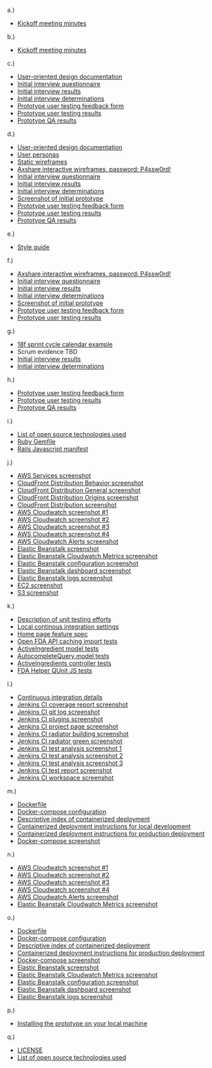 a.)
- [Kickoff meeting minutes](../../doc/readme/MeetingMinutes18FBPAKick-off.pdf?raw=true)

b.)
- [Kickoff meeting minutes](../../doc/readme/MeetingMinutes18FBPAKick-off.pdf?raw=true)

c.)
- [User-oriented design documentation](../../doc/design_artifacts/PharmaQueryDesignDocumentation.pdf?raw=true)
- [Initial interview questionnaire](../../doc/design_artifacts/PharmaQueryInitalInterviewQuestionnaire.pdf?raw=true)
- [Initial interview results](../../doc/design_artifacts/PharmaQueryInitialInterviewResults.pdf?raw=true)
- [Initial interview determinations](../../doc/design_artifacts/PharmaQueryInterviewFindings.pdf?raw=true)
- [Prototype user testing feedback form](../../doc/design_artifacts/FeedbackForm-18F_Open_FDA.pdf?raw=true)
- [Prototype user testing results](../../doc/design_artifacts/PharmaQueryPrototypeUserTestingResult.pdf?raw=true)
- [Prototype QA results](../../doc/design_artifacts/TestCase-18F_Open_FDA.pdf?raw=true)

d.)
- [User-oriented design documentation](../../doc/design_artifacts/PharmaQueryDesignDocumentation.pdf?raw=true)
- [User personas](../../doc/design_artifacts/PharmaQueryPersonas.pdf?raw=true)
- [Static wireframes](../../doc/design_artifacts/Wireframes.pdf?raw=true)
- [Axshare interactive wireframes, password: P4ssw0rd!](http://i1bey5.axshare.com/)
- [Initial interview questionnaire](../../doc/design_artifacts/PharmaQueryInitalInterviewQuestionnaire.pdf?raw=true)
- [Initial interview results](../../doc/design_artifacts/PharmaQueryInitialInterviewResults.pdf?raw=true)
- [Initial interview determinations](../../doc/design_artifacts/PharmaQueryInterviewFindings.pdf?raw=true)
- [Screenshot of initial prototype](../../doc/design_artifacts/IngredientBrowser.pdf?raw=true)
- [Prototype user testing feedback form](../../doc/design_artifacts/FeedbackForm-18F_Open_FDA.pdf?raw=true)
- [Prototype user testing results](../../doc/design_artifacts/PharmaQueryPrototypeUserTestingResult.pdf?raw=true)
- [Prototype QA results](../../doc/design_artifacts/TestCase-18F_Open_FDA.pdf?raw=true)

e.)
- [Style guide](https://openfda.ctacdev.com/style_guide)

f.)
- [Axshare interactive wireframes, password: P4ssw0rd!](http://i1bey5.axshare.com/)
- [Initial interview questionnaire](../../doc/design_artifacts/PharmaQueryInitalInterviewQuestionnaire.pdf?raw=true)
- [Initial interview results](../../doc/design_artifacts/PharmaQueryInitialInterviewResults.pdf?raw=true)
- [Initial interview determinations](../../doc/design_artifacts/PharmaQueryInterviewFindings.pdf?raw=true)
- [Screenshot of initial prototype](../../doc/design_artifacts/IngredientBrowser.pdf?raw=true)
- [Prototype user testing feedback form](../../doc/design_artifacts/FeedbackForm-18F_Open_FDA.pdf?raw=true)
- [Prototype user testing results](../../doc/design_artifacts/PharmaQueryPrototypeUserTestingResult.pdf?raw=true)

g.)
- [18f sprint cycle calendar example](../../doc/screenshots/pm/18f_sprint_cycle.png)
- Scrum evidence TBD
- [Initial interview results](../../doc/design_artifacts/PharmaQueryInitialInterviewResults.pdf?raw=true)
- [Initial interview determinations](../../doc/design_artifacts/PharmaQueryInterviewFindings.pdf?raw=true)

h.)
- [Prototype user testing feedback form](../../doc/design_artifacts/FeedbackForm-18F_Open_FDA.pdf?raw=true)
- [Prototype user testing results](../../doc/design_artifacts/PharmaQueryPrototypeUserTestingResult.pdf?raw=true)
- [Prototype QA results](../../doc/design_artifacts/TestCase-18F_Open_FDA.pdf?raw=true)

i.)
- [List of open source technologies used](../../doc/readme/open_source_technologies.md)
- [Ruby Gemfile](../../Gemfile)
- [Rails Javascript manifest](../../app/assets/javascripts/application.js)

j.)
- [AWS Services screenshot](../../doc/screenshots/aws/AWS_Services_Overview.png)
- [CloudFront Distribution Behavior screenshot](../../doc/screenshots/aws/CloudFront_Distribution_Behavior.png)
- [CloudFront Distribution General screenshot](../../doc/screenshots/aws/CloudFront_Distribution_General.png)
- [CloudFront Distribution Origins screenshot](../../doc/screenshots/aws/CloudFront_Distribution_Origins.png)
- [CloudFront Distribution screenshot](../../doc/screenshots/aws/CloudFront_Distributions.png)
- [AWS Cloudwatch screenshot #1](../../doc/screenshots/aws/AWS_CloudWatch_1.png)
- [AWS Cloudwatch screenshot #2](../../doc/screenshots/aws/AWS_CloudWatch_2.png)
- [AWS Cloudwatch screenshot #3](../../doc/screenshots/aws/AWS_CloudWatch_3.png)
- [AWS Cloudwatch screenshot #4](../../doc/screenshots/aws/AWS_CloudWatch_4.png)
- [AWS Cloudwatch Alerts screenshot](../../doc/screenshots/aws/CloudwatchAlerts.png)
- [Elastic Beanstalk screenshot](../../doc/screenshots/aws/ElasticBeanstalk.png)
- [Elastic Beanstalk Cloudwatch Metrics screenshot](../../doc/screenshots/aws/EB_Cloudwatch_Metrics.png)
- [Elastic Beanstalk configuration screenshot](../../doc/screenshots/aws/EB_Config.png)
- [Elastic Beanstalk dashboard screenshot](../../doc/screenshots/aws/EB_Dashboard.png)
- [Elastic Beanstalk logs screenshot](../../doc/screenshots/aws/EB_Logs.png)
- [EC2 screenshot](../../doc/screenshots/aws/EC2.png)
- [S3 screenshot](../../doc/screenshots/aws/S3.png)

k.)
- [Description of unit testing efforts](../../doc/readme/unit_testing.md)
- [Local continous integration settings](../../Guardfile)
- [Home page feature spec](../../spec/features/visitors/home_page_spec.rb)
- [Open FDA API caching import tests](../../spec/lib/active_ingredients_importer_spec.rb)
- [ActiveIngredient model tests](../../spec/models/active_ingredient_spec.rb)
- [AutocompleteQuery model tests](../../spec/models/autocomplete_query_spec.rb)
- [ActiveIngredients controller tests](../../spec/requests/active_ingredients_spec.rb)
- [FDA Helper QUnit JS tests](../../test/javascripts/fda_helpers.js)

l.)
- [Continuous integration details](../../doc/readme/continuous_integration.md)
- [Jenkins CI coverage report screenshot](../../doc/screenshots/jenkins/Coverage_Report.png)
- [Jenkins CI git log screenshot](../../doc/screenshots/jenkins/Git_Log.png)
- [Jenkins CI plugins screenshot](../../doc/screenshots/jenkins/Jenkins_Plugins.png)
- [Jenkins CI project page screenshot](../../doc/screenshots/jenkins/Project_Page.png)
- [Jenkins CI radiator building screenshot](../../doc/screenshots/jenkins/Radiator_Building.png)
- [Jenkins CI radiator green screenshot](../../doc/screenshots/jenkins/Radiator_Green.png)
- [Jenkins CI test analysis screenshot 1](../../doc/screenshots/jenkins/Test_Analysis_0.png)
- [Jenkins CI test analysis screenshot 2](../../doc/screenshots/jenkins/Test_Analysis_1.png)
- [Jenkins CI test analysis screenshot 3](../../doc/screenshots/jenkins/Test_Analysis_2.png)
- [Jenkins CI test report screenshot](../../doc/screenshots/jenkins/Test_Report.png)
- [Jenkins CI workspace screenshot](../../doc/screenshots/jenkins/Workspace.png)

m.)
- [Dockerfile](../../Dockerfile)
- [Docker-compose configuration](../../docker-compose.yml)
- [Descriptive index of containerized deployment](../../doc/readme/container_index.md)
- [Containerized deployment instructions for local development](../../doc/readme/container_development.md)
- [Containerized deployment instructions for production deployment](../../doc/readme/container_production.md)
- [Docker-compose screenshot](../../doc/screenshots/docker/Docker_Docker-compose.png)

n.)
- [AWS Cloudwatch screenshot #1](../../doc/screenshots/aws/AWS_CloudWatch_1.png)
- [AWS Cloudwatch screenshot #2](../../doc/screenshots/aws/AWS_CloudWatch_2.png)
- [AWS Cloudwatch screenshot #3](../../doc/screenshots/aws/AWS_CloudWatch_3.png)
- [AWS Cloudwatch screenshot #4](../../doc/screenshots/aws/AWS_CloudWatch_4.png)
- [AWS Cloudwatch Alerts screenshot](../../doc/screenshots/aws/CloudwatchAlerts.png)
- [Elastic Beanstalk Cloudwatch Metrics screenshot](../../doc/screenshots/aws/EB_Cloudwatch_Metrics.png)

o.)
- [Dockerfile](../../Dockerfile)
- [Docker-compose configuration](../../docker-compose.yml)
- [Descriptive index of containerized deployment](../../doc/readme/container_index.md)
- [Containerized deployment instructions for production deployment](../../doc/readme/container_production.md)
- [Docker-compose screenshot](../../doc/screenshots/docker/Docker_Docker-compose.png)
- [Elastic Beanstalk screenshot](../../doc/screenshots/aws/ElasticBeanstalk.png)
- [Elastic Beanstalk Cloudwatch Metrics screenshot](../../doc/screenshots/aws/EB_Cloudwatch_Metrics.png)
- [Elastic Beanstalk configuration screenshot](../../doc/screenshots/aws/EB_Config.png)
- [Elastic Beanstalk dashboard screenshot](../../doc/screenshots/aws/EB_Dashboard.png)
- [Elastic Beanstalk logs screenshot](../../doc/screenshots/aws/EB_Logs.png)

p.)
- [Installing the prototype on your local machine](../../doc/readme/developer_installation.md)

q.)
- [LICENSE](../../LICENSE)
- [List of open source technologies used](../../doc/readme/open_source_technologies.md)

